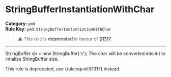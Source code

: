 
# StringBufferInstantiationWithChar
**Category:** `pmd`<br/>
**Rule Key:** `pmd:StringBufferInstantiationWithChar`<br/>
> :warning: This rule is **deprecated** in favour of [S1317](https://rules.sonarsource.com/java/RSPEC-1317).

-----

StringBuffer sb = new StringBuffer('c'); The char will be converted into int to intialize StringBuffer size.

<p>
  This rule is deprecated, use {rule:squid:S1317} instead.
</p>

